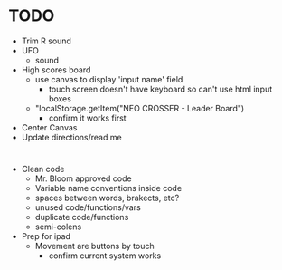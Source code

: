 # TODO
- Trim R sound
- UFO
    - sound
- High scores board
    - use canvas to display 'input name' field
        - touch screen doesn't have keyboard so can't use html input boxes
    - "localStorage.getItem("NEO CROSSER - Leader Board")
        - confirm it works first
- Center Canvas
- Update directions/read me
#
- Clean code
    - Mr. Bloom approved code
    - Variable name conventions inside code
    - spaces between words, brakects, etc?
    - unused code/functions/vars
    - duplicate code/functions
    - semi-colens
- Prep for ipad
    - Movement are buttons by touch
        - confirm current system works
#
